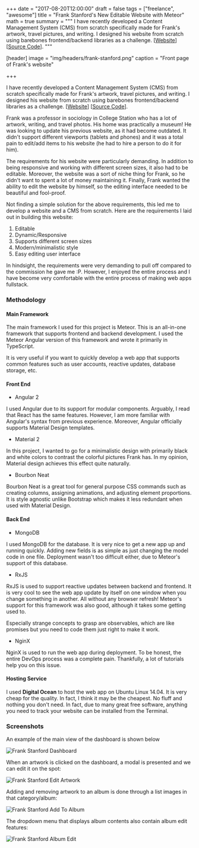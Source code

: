 +++
date = "2017-08-20T12:00:00"
draft = false
tags = ["freelance", "awesome"]
title = "Frank Stanford's New Editable Website with Meteor"
math = true
summary = """
I have recently developed a Content Management System (CMS) from scratch specifically made for Frank's artwork, travel pictures, and writing. I designed his website from scratch using barebones frontend/backend libraries as a challenge. [[Website](http://frankstanford.com)] [[Source Code](https://github.com/ardywibowo/FrankCMS)].
"""

[header]
image = "img/headers/frank-stanford.png"
caption = "Front page of Frank's website"

+++

I have recently developed a Content Management System (CMS) from scratch specifically made for Frank's artwork, travel pictures, and writing. I designed his website from scratch using barebones frontend/backend libraries as a challenge. [[Website](http://frankstanford.com)] [[Source Code](https://github.com/ardywibowo/FrankCMS)].

Frank was a professor in sociology in College Station who has a lot of artwork, writing, and travel photos. His home was practically a museum! He was looking to update his previous website, as it had become outdated. It didn't support different viewports (tablets and phones) and it was a total pain to edit/add items to his website (he had to hire a person to do it for him). 

The requirements for his website were particularly demanding. In addition to being responsive and working with different screen sizes, it also had to be editable. Moreover, the website was a sort of niche thing for Frank, so he didn't want to spent a lot of money maintaining it. Finally, Frank wanted the ability to edit the website by himself, so the editing interface needed to be beautiful and fool-proof.

Not finding a simple solution for the above requirements, this led me to develop a website and a CMS from scratch. Here are the requirements I laid out in building this website:

1. Editable
2. Dynamic/Responsive
3. Supports different screen sizes
4. Modern/minimalistic style
5. Easy editing user interface

In hindsight, the requirements were very demanding to pull off compared to the commission he gave me :P. However, I enjoyed the entire process and I have become very comfortable with the entire process of making web apps fullstack.

### Methodology

#### Main Framework

The main framework I used for this project is Meteor. This is an all-in-one framework that supports frontend and backend development. I used the Meteor Angular version of this framework and wrote it primarily in TypeScript. 

It is very useful if you want to quickly develop a web app that supports common features such as user accounts, reactive updates, database storage, etc.

#### Front End

- Angular 2

I used Angular due to its support for modular components. Arguably, I read that React has the same features. However, I am more familiar with Angular's syntax from previous experience. Moreover, Angular officially supports Material Design templates. 

- Material 2

In this project, I wanted to go for a minimalistic design with primarily black and white colors to contrast the colorful pictures Frank has. In my opinion, Material design achieves this effect quite naturally.

- Bourbon Neat

Bourbon Neat is a great tool for general purpose CSS commands such as creating columns, assigning animations, and adjusting element proportions. It is style agnostic unlike Bootstrap which makes it less redundant when used with Material Design.

#### Back End

- MongoDB

I used MongoDB for the database. It is very nice to get a new app up and running quickly. Adding new fields is as simple as just changing the model code in one file. Deployment wasn't too difficult either, due to Meteor's support of this database.

- RxJS

RxJS is used to support reactive updates between backend and frontend. It is very cool to see the web app update by itself on one window when you change something in another. All without any browser refresh! Meteor's support for this framework was also good, although it takes some getting used to.

Especially strange concepts to grasp are observables, which are like promises but you need to code them just right to make it work.

- NginX

NginX is used to run the web app during deployment. To be honest, the entire DevOps process was a complete pain. Thankfully, a lot of tutorials help you on this issue.

#### Hosting Service

I used **Digital Ocean** to host the web app on Ubuntu Linux 14.04. It is very cheap for the quality. In fact, I think it may be the cheapest. No fluff and nothing you don't need. In fact, due to many great free software, anything you need to track your website can be installed from the Terminal.

### Screenshots

An example of the main view of the dashboard is shown below

![Frank Stanford Dashboard](/img/frank-stanford/frank-edit-menu.png)

When an artwork is clicked on the dashboard, a modal is presented and we can edit it on the spot:

![Frank Stanford Edit Artwork](/img/frank-stanford/frank-artwork-edit.png)

Adding and removing artwork to an album is done through a list images in that category/album:

![Frank Stanford Add To Album](/img/frank-stanford/frank-add-artwork.png)

The dropdown menu that displays album contents also contain album edit features:

![Frank Stanford Album Edit](/img/frank-stanford/frank-edit-album.png)
